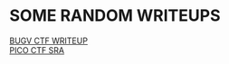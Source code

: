 # SOME RANDOM WRITEUPS

[BUGV CTF WRITEUP](https://0xdead-babe.github.io/bugvctf.html)<br>
[PICO CTF SRA](https://0xdead-babe.github.io/pico-sra.html)<br>
